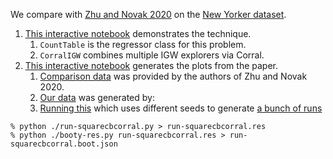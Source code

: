 We compare with [Zhu and Novak 2020](https://arxiv.org/abs/2006.14785) on the [New Yorker dataset](https://github.com/yinglunz/on-regret-with-multiple-best-arms).

1. [This interactive notebook](squarecbcorral.ipynb) demonstrates the technique.
    1. `CountTable` is the regressor class for this problem.
    1. `CorralIGW` combines multiple IGW explorers via Corral.
1. [This interactive notebook](plots.ipynb) generates the plots from the paper.
    1. [Comparison data](data_from_zhu_novak.txt) was provided by the authors of Zhu and Novak 2020.
    1. [Our data](run-squarecbcorral.boot.json) was generated by:
     1. [Running this](run-squarecbcorral.py) which uses different seeds to generate [a bunch of runs](run-squarecbcorral.res)
```shell
% python ./run-squarecbcorral.py > run-squarecbcorral.res
% python ./booty-res.py run-squarecbcorral.res > run-squarecbcorral.boot.json
```
